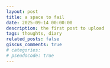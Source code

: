 ```yaml
---
layout: post
title: a space to fail
date: 2025-09-14 00:00:00
description: the first post to upload
tags: thoughts, diary
related_posts: false
giscus_comments: true
# categories: 
# pseudocode: true
---
```



